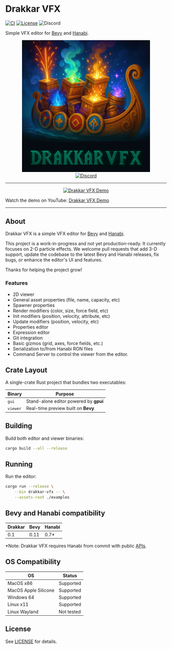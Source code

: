 # Drakkar VFX

[![CI](https://github.com/jarl-opensource/drakkar-vfx/actions/workflows/rust.yml/badge.svg?branch=main)](https://github.com/jarl-opensource/drakkar-vfx/actions/workflows/rust.yml)
[![License](https://img.shields.io/github/license/jarl-opensource/drakkar-vfx)](LICENSE)
![Discord](https://img.shields.io/discord/1076234370601451611?logo=discord)

Simple VFX editor for [Bevy](https://bevyengine.org/) and [Hanabi](https://github.com/djeedai/bevy_hanabi).

<div align="center">
    <img src="assets/drakkar.jpg" alt="Drakkar VFX Logo" width="400">
</div>

<div align="center">
    <a href="https://jarl-game.com/discord">
        <img src="https://assets-global.website-files.com/6257adef93867e50d84d30e2/636e0b5061df29d55a92d945_full_logo_blurple_RGB.svg" alt="Discord" width="240">
    </a>
</div>

---

<div align="center">
    <a href="https://www.youtube.com/watch?v=esLGI0UAczU">
        <img src="assets/demo.gif" alt="Drakkar VFX Demo" width="1024">
    </a>
</div>

Watch the demo on YouTube: [Drakkar VFX Demo](https://www.youtube.com/watch?v=esLGI0UAczU)

---

## About

Drakkar VFX is a simple VFX editor for [Bevy](https://bevyengine.org/) and [Hanabi](https://github.com/djeedai/bevy_hanabi).

This project is a work-in-progress and not yet production-ready. It currently focuses on 2-D particle effects. We welcome pull requests that add 3-D support, update the codebase to the latest Bevy and Hanabi releases, fix bugs, or enhance the editor's UI and features.

Thanks for helping the project grow!

### Features

- 2D viewer
- General asset properties (file, name, capacity, etc)
- Spawner properties
- Render modifiers (color, size, force field, etc)
- Init modifiers (position, velocity, attribute, etc)
- Update modifiers (position, velocity, etc)
- Properties editor
- Expression editor
- Git integration
- Basic gizmos (grid, axes, force fields, etc.)
- Serialization to/from Hanabi RON files
- Command Server to control the viewer from the editor.

## Crate Layout

A single-crate Rust project that bundles two executables:

| Binary   | Purpose                                |
|----------|----------------------------------------|
| `gui`    | Stand-alone editor powered by **gpui** |
| `viewer` | Real-time preview built on **Bevy**    |

## Building

Build both editor and viewer binaries:
```bash
cargo build --all --release
```

## Running

Run the editor:
```bash
cargo run --release \
    --bin drakkar-vfx -- \
    --assets-root ./examples
```

## Bevy and Hanabi compatibility

| Drakkar | Bevy | Hanabi |
|---------|------|--------|
| 0.1     | 0.11 | 0.7*   |

*Note: Drakkar VFX requires Hanabi from commit with public [APIs](https://github.com/jarl-opensource/bevy_hanabi/commit/bf36760d2f259699103ba5fd49f937ed66eec026).

## OS Compatibility

| OS                   | Status     |
|----------------------|------------|
| MacOS x86            | Supported  |
| MacOS Apple Silicone | Supported  |
| Windows 64           | Supported  |
| Linux x11            | Supported  |
| Linux Wayland        | Not tested |

## License

See [LICENSE](LICENSE) for details.
